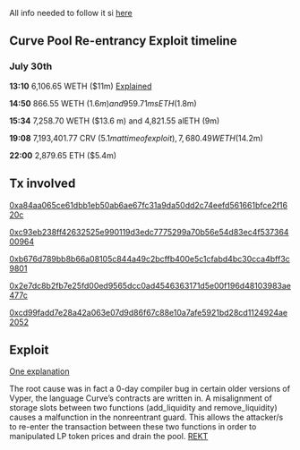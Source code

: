 All info needed to follow it si [here](https://hackmd.io/@LlamaRisk/BJzSKHNjn)

## Curve Pool Re-entrancy Exploit timeline

### July 30th

**13:10** 6,106.65 WETH ($11m) [Explained](https://blog.solidityscan.com/jpegd-hack-analysis-a5a3dc89fa4)

**14:50** 866.55 WETH ($1.6 m) and 959.71 msETH ($1.8m)

**15:34** 7,258.70 WETH ($13.6 m) and 4,821.55 alETH (9m)

**19:08** 7,193,401.77 CRV ($5.1m at time of exploit), 7,680.49 WETH ($14.2m)

**22:00** 2,879.65 ETH ($5.4m)

## Tx involved

[0xa84aa065ce61dbb1eb50ab6ae67fc31a9da50dd2c74eefd561661bfce2f1620c](https://etherscan.io/tx/0xa84aa065ce61dbb1eb50ab6ae67fc31a9da50dd2c74eefd561661bfce2f1620c)

[0xc93eb238ff42632525e990119d3edc7775299a70b56e54d83ec4f53736400964](https://etherscan.io/tx/0xc93eb238ff42632525e990119d3edc7775299a70b56e54d83ec4f53736400964)

[0xb676d789bb8b66a08105c844a49c2bcffb400e5c1cfabd4bc30cca4bff3c9801](https://etherscan.io/tx/0xb676d789bb8b66a08105c844a49c2bcffb400e5c1cfabd4bc30cca4bff3c9801)

[0x2e7dc8b2fb7e25fd00ed9565dcc0ad4546363171d5e00f196d48103983ae477c](https://etherscan.io/tx/0x2e7dc8b2fb7e25fd00ed9565dcc0ad4546363171d5e00f196d48103983ae477c)

[0xcd99fadd7e28a42a063e07d9d86f67c88e10a7afe5921bd28cd1124924ae2052](https://etherscan.io/tx/0xcd99fadd7e28a42a063e07d9d86f67c88e10a7afe5921bd28cd1124924ae2052)

## Exploit

[One explanation](https://twitter.com/EigenPhi/status/1686017135644962818)

The root cause was in fact a 0-day compiler bug in certain older versions of Vyper, the language Curve’s contracts are written in.
A misalignment of storage slots between two functions (add_liquidity and remove_liquidity) causes a malfunction in the nonreentrant guard. This allows the attacker/s to re-enter the transaction between these two functions in order to manipulated LP token prices and drain the pool. [REKT](https://rekt.news/curve-vyper-rekt/)
